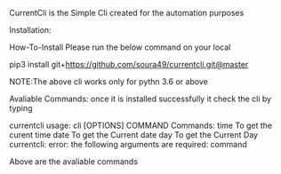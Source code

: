 CurrentCli is the Simple Cli created for the automation purposes

Installation:

How-To-Install
Please run the below command on your local 

pip3 install git+https://github.com/soura49/currentcli.git@master

NOTE:The above cli works only for pythn 3.6 or above

Avaliable Commands:
once it is installed successfully it check the cli by typing 

currentcli
usage: cli [OPTIONS] COMMAND
Commands:
    time      To get the curent time
    date      To get the Current date
    day       To get the Current Day
currentcli: error: the following arguments are required: command

Above are the avaliable commands


